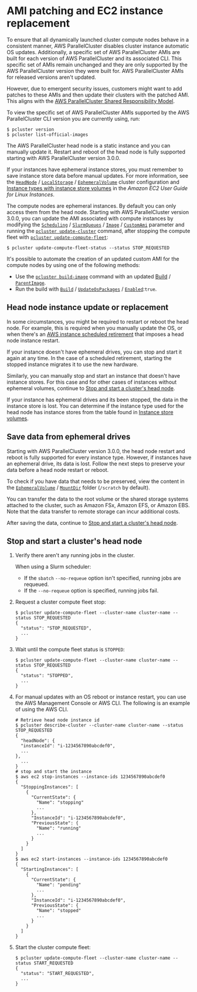 # AMI patching and EC2 instance replacement<a name="instance-updates-ami-patch-v3"></a>

To ensure that all dynamically launched cluster compute nodes behave in a consistent manner, AWS ParallelCluster disables cluster instance automatic OS updates\. Additionally, a specific set of AWS ParallelCluster AMIs are built for each version of AWS ParallelCluster and its associated CLI\. This specific set of AMIs remain unchanged and they are only supported by the AWS ParallelCluster version they were built for\. AWS ParallelCluster AMIs for released versions aren't updated\.

However, due to emergent security issues, customers might want to add patches to these AMIs and then update their clusters with the patched AMI\. This aligns with the [AWS ParallelCluster Shared Responsibility Model](security.md)\.

To view the specific set of AWS ParallelCluster AMIs supported by the AWS ParallelCluster CLI version you are currently using, run:

```
$ pcluster version
$ pcluster list-official-images
```

The AWS ParallelCluster head node is a static instance and you can manually update it\. Restart and reboot of the head node is fully supported starting with AWS ParallelCluster version 3\.0\.0\.

If your instances have ephemeral instance stores, you must remember to save instance store data before manual updates\. For more information, see the [`HeadNode`](HeadNode-v3.md) / [`LocalStorage`](HeadNode-v3.md#HeadNode-v3-LocalStorage) / [`EphemeralVolume`](HeadNode-v3.md#yaml-HeadNode-LocalStorage-EphemeralVolume) cluster configuration and [Instance types with instance store volumes](https://docs.aws.amazon.com/AWSEC2/latest/UserGuide/InstanceStorage.html#instance-store-volumes) in the *Amazon EC2 User Guide for Linux Instances*\.

The compute nodes are ephemeral instances\. By default you can only access them from the head node\. Starting with AWS ParallelCluster version 3\.0\.0, you can update the AMI associated with compute instances by modifying the [`Scheduling`](Scheduling-v3.md) / [`SlurmQueues`](Scheduling-v3.md#Scheduling-v3-SlurmQueues) / [`Image`](Scheduling-v3.md#Scheduling-v3-SlurmQueues-Image) / [`CustomAmi`](Scheduling-v3.md#yaml-Scheduling-SlurmQueues-Image-CustomAmi) parameter and running the [`pcluster update-cluster`](pcluster.update-cluster-v3.md) command, after stopping the compute fleet with [`pcluster update-compute-fleet`](pcluster.update-compute-fleet-v3.md):

```
$ pcluster update-compute-fleet-status --status STOP_REQUESTED
```

It's possible to automate the creation of an updated custom AMI for the compute nodes by using one of the following methods:
+ Use the [`pcluster build-image`](pcluster.build-image-v3.md) command with an updated [Build](Build-v3.md) / [`ParentImage`](Build-v3.md#yaml-build-image-Build-ParentImage)\.
+ Run the build with [`Build`](Build-v3.md) / [`UpdateOsPackages`](Build-v3.md#Build-v3-UpdateOsPackages) / [`Enabled`](Build-v3.md#yaml-build-image-Components-UpdateOsPackages-Enabled):`true`\.

## Head node instance update or replacement<a name="instance-updates-headnode-v3"></a>

In some circumstances, you might be required to restart or reboot the head node\. For example, this is required when you manually update the OS, or when there's an [AWS instance scheduled retirement](https://docs.aws.amazon.com/AWSEC2/latest/UserGuide/instance-retirement.html) that imposes a head node instance restart\.

If your instance doesn't have ephemeral drives, you can stop and start it again at any time\. In the case of a scheduled retirement, starting the stopped instance migrates it to use the new hardware\.

Similarly, you can manually stop and start an instance that doesn't have instance stores\. For this case and for other cases of instances without ephemeral volumes, continue to [Stop and start a cluster's head node](#instance-headnode-stop-start-v3)\.

If your instance has ephemeral drives and its been stopped, the data in the instance store is lost\. You can determine if the instance type used for the head node has instance stores from the table found in [Instance store volumes](https://docs.aws.amazon.com/AWSEC2/latest/UserGuide/InstanceStorage.html#instance-store-volumes)\.

## Save data from ephemeral drives<a name="instance-updates-save-data-v3"></a>

Starting with AWS ParallelCluster version 3\.0\.0, the head node restart and reboot is fully supported for every instance type\. However, if instances have an ephemeral drive, its data is lost\. Follow the next steps to preserve your data before a head node restart or reboot\.

To check if you have data that needs to be preserved, view the content in the [`EphemeralVolume`](HeadNode-v3.md#yaml-HeadNode-LocalStorage-EphemeralVolume) / [`MountDir`](HeadNode-v3.md#yaml-HeadNode-LocalStorage-EphemeralVolume-MountDir) folder \(`/scratch` by default\)\.

You can transfer the data to the root volume or the shared storage systems attached to the cluster, such as Amazon FSx, Amazon EFS, or Amazon EBS\. Note that the data transfer to remote storage can incur additional costs\.

After saving the data, continue to [Stop and start a cluster's head node](#instance-headnode-stop-start-v3)\.

## Stop and start a cluster's head node<a name="instance-headnode-stop-start-v3"></a>

1. Verify there aren't any running jobs in the cluster\.

   When using a Slurm scheduler:
   + If the `sbatch` `--no-requeue` option isn't specified, running jobs are requeued\.
   + If the `--no-requeue` option is specified, running jobs fail\.

1. Request a cluster compute fleet stop:

   ```
   $ pcluster update-compute-fleet --cluster-name cluster-name --status STOP_REQUESTED
   {
     "status": "STOP_REQUESTED",
     ...
   }
   ```

1. Wait until the compute fleet status is `STOPPED`:

   ```
   $ pcluster update-compute-fleet --cluster-name cluster-name --status STOP_REQUESTED
   {
     "status": "STOPPED",
     ...
   }
   ```

1. For manual updates with an OS reboot or instance restart, you can use the AWS Management Console or AWS CLI\. The following is an example of using the AWS CLI\.

   ```
   # Retrieve head node instance id
   $ pcluster describe-cluster --cluster-name cluster-name --status STOP_REQUESTED
   {
     "headNode": {
     "instanceId": "i-1234567890abcdef0",
     ...
   },
     ...
   }
   # stop and start the instance
   $ aws ec2 stop-instances --instance-ids 1234567890abcdef0
   {
     "StoppingInstances": [
       {
         "CurrentState": {
           "Name": "stopping"
           ...
         },
         "InstanceId": "i-1234567890abcdef0",
         "PreviousState": {
           "Name": "running"
           ...
         }
       }
     ]
   }
   $ aws ec2 start-instances --instance-ids 1234567890abcdef0
   {
     "StartingInstances": [
       {
         "CurrentState": {
           "Name": "pending"
           ...
         },
         "InstanceId": "i-1234567890abcdef0",
         "PreviousState": {
           "Name": "stopped"
           ...
         }
       }
     ]
   }
   ```

1. Start the cluster compute fleet:

   ```
   $ pcluster update-compute-fleet --cluster-name cluster-name --status START_REQUESTED
   {
     "status": "START_REQUESTED",
     ...
   }
   ```
